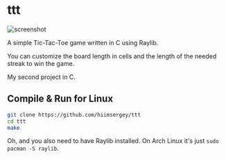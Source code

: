 # ttt
![screenshot](https://github.com/user-attachments/assets/8946e665-ab47-4404-9a61-ef5b2b84b370)

A simple Tic-Tac-Toe game written in C using Raylib.

You can customize the board length in cells and the length of the needed streak to win the game.

My second project in C.

## Compile & Run for Linux
```sh
git clone https://github.com/hiimsergey/ttt
cd ttt
make
```

Oh, and you also need to have Raylib installed. On Arch Linux it's just `sudo pacman -S raylib`.
